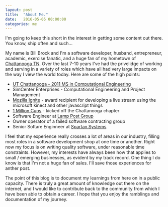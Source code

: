 ```yaml
---
layout: post
title:  "About Me."
date:   2016-05-05 00:00:00 
categories: me 
---
```


I'm going to keep this short in the interest in getting some content out
there. You know, ship often and such...

My name is Bill Brock and I'm a software developer, husband, entrepreneur,
academic, exercise fanatic, and a huge fan of my hometown of [Chattanooga
TN](https://en.wikipedia.org/wiki/Chattanooga,_Tennessee).  Over the last 7-10
years I've had the privelidge of working and serving in a variety of roles which
have all had very large impacts on the way I view the world today. Here are some
of the high points:

* [UT Chattanooga - 2011 MS in Computational Engineering](https://www.utc.edu/college-engineering-computer-science/research-centers/simcenter/)
* SimCenter Enterprises  - Computational Engineering and Project Management
* [Mozilla Ignite](https://mozillaignite.org/) - award recipient for developing a
  live stream using the microsoft kinect and other javascript things
* [1 Million Cups](http://www.1millioncups.com/) - kicked off the Chattanooga
  chapter
* Software Engineer at [Lamp Post Group](http://lamppostgroup.com/)
* Owner operator of a failed software contracting group
* Senior Softare Enginneer at [Spartan Systems](http://joinspartan.com/)

I feel that my experience really crosses a lot of areas in our industry, filling
most roles in a software development shop at one time or another. Right now my
focus is on writing quality software, under reasonable time constraints.
However, my interests have always been how that applies to small / emerging
businesses, as evident by my track record. One thing I do know is that I'm not a
huge fan of sales. I'll save those experiences for anther post.

The point of this blog is to document my learnings from here on in a public
capacity. There is truly a great amount of knowledge out there on the internet,
and I would like to contribute back to the community from which I have been able
to obtain a career. I hope that you enjoy the ramblings and documentation of
my journey.

